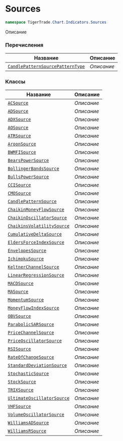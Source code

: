 
# Sources
```csharp    
namespace TigerTrade.Chart.Indicators.Sources
```
Описание


### Перечисления
| Название | Описание |
| --- | --- |
| [`CandlePatternSourcePatternType`](./Sources/CandlePatternSourcePatternType.cs.md) | *Описание* |

### Классы
| Название | Описание |
| --- | --- |
| [`ACSource`](./Sources/ACSource.cs.md) | *Описание* |
| [`ADSource`](./Sources/ADSource.cs.md) | *Описание* |
| [`ADXSource`](./Sources/ADXSource.cs.md) | *Описание* |
| [`AOSource`](./Sources/AOSource.cs.md) | *Описание* |
| [`ATRSource`](./Sources/ATRSource.cs.md) | *Описание* |
| [`AroonSource`](./Sources/AroonSource.cs.md) | *Описание* |
| [`BWMFISource`](./Sources/BWMFISource.cs.md) | *Описание* |
| [`BearsPowerSource`](./Sources/BearsPowerSource.cs.md) | *Описание* |
| [`BollingerBandsSource`](./Sources/BollingerBandsSource.cs.md) | *Описание* |
| [`BullsPowerSource`](./Sources/BullsPowerSource.cs.md) | *Описание* |
| [`CCISource`](./Sources/CCISource.cs.md) | *Описание* |
| [`CMOSource`](./Sources/CMOSource.cs.md) | *Описание* |
| [`CandlePatternSource`](./Sources/CandlePatternSource.cs.md) | *Описание* |
| [`ChaikinMoneyFlowSource`](./Sources/ChaikinMoneyFlowSource.cs.md) | *Описание* |
| [`ChaikinOscillatorSource`](./Sources/ChaikinOscillatorSource.cs.md) | *Описание* |
| [`ChaikinsVolatilitySource`](./Sources/ChaikinsVolatilitySource.cs.md) | *Описание* |
| [`CumulativeDeltaSource`](./Sources/CumulativeDeltaSource.cs.md) | *Описание* |
| [`EldersForceIndexSource`](./Sources/EldersForceIndexSource.cs.md) | *Описание* |
| [`EnvelopesSource`](./Sources/EnvelopesSource.cs.md) | *Описание* |
| [`IchimokuSource`](./Sources/IchimokuSource.cs.md) | *Описание* |
| [`KeltnerChannelSource`](./Sources/KeltnerChannelSource.cs.md) | *Описание* |
| [`LinearRegressionSource`](./Sources/LinearRegressionSource.cs.md) | *Описание* |
| [`MACDSource`](./Sources/MACDSource.cs.md) | *Описание* |
| [`MASource`](./Sources/MASource.cs.md) | *Описание* |
| [`MomentumSource`](./Sources/MomentumSource.cs.md) | *Описание* |
| [`MoneyFlowIndexSource`](./Sources/MoneyFlowIndexSource.cs.md) | *Описание* |
| [`OBVSource`](./Sources/OBVSource.cs.md) | *Описание* |
| [`ParabolicSARSource`](./Sources/ParabolicSARSource.cs.md) | *Описание* |
| [`PriceChannelSource`](./Sources/PriceChannelSource.cs.md) | *Описание* |
| [`PriceOscillatorSource`](./Sources/PriceOscillatorSource.cs.md) | *Описание* |
| [`RSISource`](./Sources/RSISource.cs.md) | *Описание* |
| [`RateOfChangeSource`](./Sources/RateOfChangeSource.cs.md) | *Описание* |
| [`StandardDeviationSource`](./Sources/StandardDeviationSource.cs.md) | *Описание* |
| [`StochasticSource`](./Sources/StochasticSource.cs.md) | *Описание* |
| [`StockSource`](./Sources/StockSource.cs.md) | *Описание* |
| [`TRIXSource`](./Sources/TRIXSource.cs.md) | *Описание* |
| [`UltimateOscillatorSource`](./Sources/UltimateOscillatorSource.cs.md) | *Описание* |
| [`VHFSource`](./Sources/VHFSource.cs.md) | *Описание* |
| [`VolumeOscillatorSource`](./Sources/VolumeOscillatorSource.cs.md) | *Описание* |
| [`WilliamsADSource`](./Sources/WilliamsADSource.cs.md) | *Описание* |
| [`WilliamsRSource`](./Sources/WilliamsRSource.cs.md) | *Описание* |

